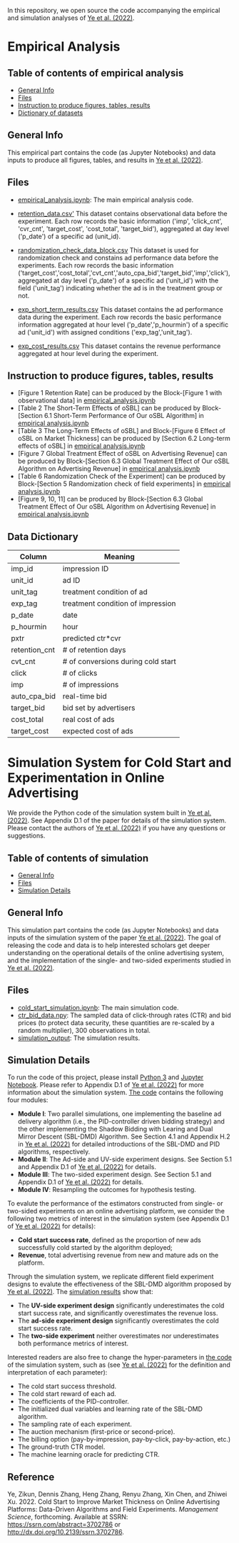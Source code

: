 In this repository, we open source the code accompanying the empirical and simulation analyses of [Ye et al. (2022)](https://papers.ssrn.com/sol3/papers.cfm?abstract_id=3702786).


# Empirical Analysis

## Table of contents of empirical analysis
* [General Info](#general-info-emp)
* [Files](#files-emp)
* [Instruction to produce figures, tables, results](#instr)
* [Dictionary of datasets](#dic-data)


<a id='general-info-emp'></a>
## General Info 
This empirical part contains the code (as Jupyter Notebooks) and data inputs to produce all figures, tables, and results in [Ye et al. (2022)](https://papers.ssrn.com/sol3/papers.cfm?abstract_id=3702786). 


<a id='files-emp'></a>
## Files
* [empirical_analysis.ipynb](https://github.com/zikunye2/cold_start_to_improve_market_thickness_simulation/blob/main/empirical_analysis.ipynb): The main empirical analysis code. 

* [retention_data.csv'](https://github.com/zikunye2/cold_start_to_improve_market_thickness_simulation/blob/main/retention_data.csv) This dataset contains observational data before the experiment. Each row records the basic information ('imp', 'click_cnt', 'cvr_cnt', 'target_cost', 'cost_total', 'target_bid'), aggregated at day level ('p_date') of a specific ad (unit_id).

* [randomization_check_data_block.csv](https://github.com/zikunye2/cold_start_to_improve_market_thickness_simulation/blob/main/randomization_check_data_block.csv) This dataset is used for randomization check and constains ad performance data before the experiments. Each row records the basic information ('target_cost','cost_total','cvt_cnt','auto_cpa_bid','target_bid','imp','click'), aggregated at day level ('p_date') of a specific ad ('unit_id') with the field ('unit_tag') indicating whether the ad is in the treatment group or not.

* [exp_short_term_results.csv](https://github.com/zikunye2/cold_start_to_improve_market_thickness_simulation/blob/main/exp_short_term_results.csv) This dataset contains the ad performance data during the experiment. Each row records the basic performance information aggregated at hour level ('p_date','p_hourmin') of a specific ad ('unit_id') with assigned conditions ('exp_tag','unit_tag').

* [exp_cost_results.csv](https://github.com/zikunye2/cold_start_to_improve_market_thickness_simulation/blob/main/exp_cost_results.csv) This dataset contains the revenue performance aggregated at hour level during the experiment.

<a id='instr'></a>
## Instruction to produce figures, tables, results
* [Figure 1 Retention Rate] can be produced by the Block-[Figure 1 with observational data] in [empirical_analysis.ipynb](https://github.com/zikunye2/cold_start_to_improve_market_thickness_simulation/blob/main/empirical_analysis.ipynb)
* [Table 2 The Short-Term Effects of oSBL] can be produced by Block-[Section 6.1 Short-Term Performance of Our oSBL Algorithm] in [empirical analysis.ipynb](https://github.com/zikunye2/cold_start_to_improve_market_thickness_simulation/blob/main/empirical_analysis.ipynb)
* [Table 3 The Long-Term Effects of oSBL] and Block-[Figure 6 Effect of oSBL on Market Thickness] can be produced by [Section 6.2 Long-term effects of oSBL] in [empirical analysis.ipynb](https://github.com/zikunye2/cold_start_to_improve_market_thickness_simulation/blob/main/empirical_analysis.ipynb)
* [Figure 7 Global Treatment Effect of oSBL on Advertising Revenue] can be produced by Block-[Section 6.3 Global Treatment Effect of Our oSBL Algorithm on Advertising Revenue] in [empirical analysis.ipynb](https://github.com/zikunye2/cold_start_to_improve_market_thickness_simulation/blob/main/empirical_analysis.ipynb)
* [Table 6 Randomization Check of the Experiment] can be produced by Block-[Section 5 Randomization check of field experiments] in [empirical analysis.ipynb](https://github.com/zikunye2/cold_start_to_improve_market_thickness_simulation/blob/main/empirical_analysis.ipynb)
* [Figure 9, 10, 11] can be produced by Block-[Section 6.3 Global Treatment Effect of Our oSBL Algorithm on Advertising Revenue] in [empirical analysis.ipynb](https://github.com/zikunye2/cold_start_to_improve_market_thickness_simulation/blob/main/empirical_analysis.ipynb)





<a id='dic-data'></a>	
## Data Dictionary

| Column        | Meaning                            |
|---------------|------------------------------------|
| imp_id        | impression ID                      |
| unit_id       | ad ID                              |
| unit_tag      | treatment condition of ad          |
| exp_tag       | treatment condition of impression  |
| p_date        | date                               |
| p_hourmin     | hour                               |
| pxtr          | predicted ctr*cvr                  |
| retention_cnt | # of retention days                |
| cvt_cnt       | # of conversions during cold start |
| click         | # of clicks                        |
| imp           | # of impressions                   |
| auto_cpa_bid  | real-time bid                      |
| target_bid    | bid set by advertisers             |
| cost_total    | real cost of ads                   |
| target_cost   | expected cost of ads               |



# Simulation System for Cold Start and Experimentation in Online Advertising

We provide the Python code of the simulation system built in [Ye et al. (2022)](https://papers.ssrn.com/sol3/papers.cfm?abstract_id=3702786). See Appendix D.1 of the paper for details of the simulation system. Please contact the authors of [Ye et al. (2022)](https://papers.ssrn.com/sol3/papers.cfm?abstract_id=3702786) if you have any questions or suggestions.


## Table of contents of simulation
* [General Info](#general-info)
* [Files](#files)
* [Simulation Details](#simulation-details)


<a id='general-info'></a>
## General Info 
This simulation part contains the code (as Jupyter Notebooks) and data inputs of the simulation system of the paper [Ye et al. (2022)](https://papers.ssrn.com/sol3/papers.cfm?abstract_id=3702786). The goal of releasing the code and data is to help interested scholars get deeper understanding on the operational details of the online advertising system, and the implementation of the single- and two-sided experiments studied in [Ye et al. (2022)](https://papers.ssrn.com/sol3/papers.cfm?abstract_id=3702786).

<a id='files'></a>
## Files
* [cold_start_simulation.ipynb](https://github.com/zikunye2/cold_start_to_improve_market_thickness_simulation/blob/main/cold_start_simulation.ipynb): The main simulation code. 
* [ctr_bid_data.npy](https://github.com/zikunye2/cold_start_to_improve_market_thickness_simulation/blob/main/ctr_bid_data.npy): The sampled data of click-through rates (CTR) and bid prices (to protect data security, these quantities are re-scaled by a random multiplier), 300 observations in total.
* [simulation_output](https://github.com/zikunye2/cold_start_to_improve_market_thickness_simulation/tree/main/simulation_output): The simulation results.

<a id='simulation-details'></a>	
## Simulation Details

To run the code of this project, please install [Python 3](https://www.python.org/downloads/) and [Jupyter Notebook](https://jupyter.org/install.html). Please refer to Appendix D.1 of [Ye et al. (2022)](https://papers.ssrn.com/sol3/papers.cfm?abstract_id=3702786) for more information about the simulation system. [The code](https://github.com/zikunye2/cold_start_to_improve_market_thickness_simulation/blob/main/cold_start_simulation.ipynb) contains the following four modules:

* **Module I**: Two parallel simulations, one implementing the baseline ad delivery algorithm (i.e., the PID-controller driven bidding strategy) and the other implementing the Shadow Bidding with Learing and Dual Mirror Descent (SBL-DMD) Algorithm. See Section 4.1 and Appendix H.2 in [Ye et al. (2022)](https://papers.ssrn.com/sol3/papers.cfm?abstract_id=3702786) for detailed introductions of the SBL-DMD and PID algorithms, respectively.
* **Module II**: The Ad-side and UV-side experiment designs. See Section 5.1 and Appendix D.1 of [Ye et al. (2022)](https://papers.ssrn.com/sol3/papers.cfm?abstract_id=3702786) for details.
* **Module III**: The two-sided experiment design. See Section 5.1 and Appendix D.1 of [Ye et al. (2022)](https://papers.ssrn.com/sol3/papers.cfm?abstract_id=3702786) for details.
* **Module IV**: Resampling the outcomes for hypothesis testing.

To evalute the performance of the estimators constructed from single- or two-sided experiments on an online advertising platform, we consider the following two metrics of interest in the simulation system (see Appendix D.1 of [Ye et al. (2022)](https://papers.ssrn.com/sol3/papers.cfm?abstract_id=3702786) for details):

* **Cold start success rate**, defined as the proportion of new ads successfully cold started by the algorithm deployed;
* **Revenue**, total advertising revenue from new and mature ads on the platform.

Through the simulation system, we replicate different field experiment designs to evalute the effectiveness of the SBL-DMD algorithm proposed by [Ye et al. (2022)](https://papers.ssrn.com/sol3/papers.cfm?abstract_id=3702786). The [simulation results](https://github.com/zikunye2/cold_start_to_improve_market_thickness_simulation/tree/main/simulation_output) show that:

* The **UV-side experiment design** significantly underestimates the cold start success rate, and significantly overestimates the revenue loss.
* The **ad-side experiment design** significantly overestimates the cold start success rate.
* The **two-side experiment** neither overestimates nor underestimates both performance metrics of interest.

Interested readers are also free to change the hyper-parameters in [the code](https://github.com/zikunye2/cold_start_to_improve_market_thickness_simulation/blob/main/cold_start_simulation.ipynb) of the simulation system, such as (see [Ye et al. (2022)](https://papers.ssrn.com/sol3/papers.cfm?abstract_id=3702786) for the definition and interpretation of each parameter):

* The cold start success threshold.
* The cold start reward of each ad.
* The coefficients of the PID-controller.
* The initialized dual variables and learning rate of the SBL-DMD algorithm.
* The sampling rate of each experiment.
* The auction mechanism (first-price or second-price). 
* The billing option (pay-by-impression, pay-by-click, pay-by-action, etc.)
* The ground-truth CTR model.
* The machine learning oracle for predicting CTR.

## Reference
Ye, Zikun, Dennis Zhang, Heng Zhang, Renyu Zhang, Xin Chen, and Zhiwei Xu. 2022. Cold Start to Improve Market Thickness on Online Advertising Platforms: Data-Driven Algorithms and Field Experiments. *Management Science*, forthcoming. Available at SSRN: https://ssrn.com/abstract=3702786 or http://dx.doi.org/10.2139/ssrn.3702786.



